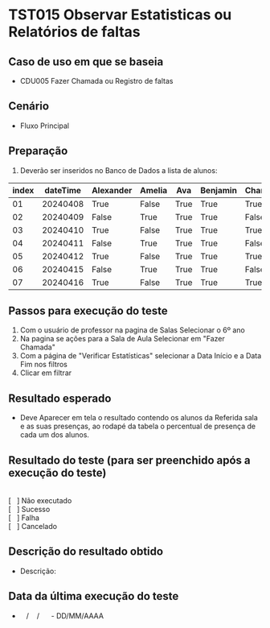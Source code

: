 # TST015 Observar Estatisticas ou Relatórios de faltas

## Caso de uso em que se baseia
- CDU005 Fazer Chamada ou Registro de faltas

## Cenário
- Fluxo Principal

## Preparação
1. Deverão ser inseridos no Banco de Dados a lista de alunos:

| index | dateTime  | Alexander | Amelia | Ava  | Benjamin | Charlotte | Daniel | Ella | Emily | Emma | Ethan | Isabella | Jacob | James | Joshua | Matthew | Mia | Michael | Olivia | Sophia | William |
|-------|-----------|-----------|--------|------|----------|-----------|--------|------|-------|------|-------|----------|-------|-------|--------|---------|-----|---------|--------|--------|---------|
| 01    | 20240408  | True      | False  | True | True     | True      | False  | True | True  | True | True  | False     | True  | True  | True   | False    | True| True     | True   | False  | True    |
| 02    | 20240409  | False  | True | True     | True      | False  | True | True  | True | True  | False     | True  | True  | True   | False    | True| True     | True   | False  | True    | false |
| 03    | 20240410  | True      | False  | True | True     | True      | False  | True | True  | True | True  | False     | True  | True  | True   | False    | True| True     | True   | False  | True    |
| 04    | 20240411  | False  | True | True     | True      | False  | True | True  | True | True  | False     | True  | True  | True   | False    | True| True     | True   | False  | True    | false |
| 05    | 20240412  | True      | False  | True | True     | True      | False  | True | True  | True | True  | False     | True  | True  | True   | False    | True| True     | True   | False  | True    |
| 06    | 20240415  | False  | True | True     | True      | False  | True | True  | True | True  | False     | True  | True  | True   | False    | True| True     | True   | False  | True    | false |
| 07    | 20240416  | True      | False  | True | True     | True      | False  | True | True  | True | True  | False     | True  | True  | True   | False    | True| True     | True   | False  | True    |



## Passos para execução do teste
1. Com o usuário de professor na pagina de Salas Selecionar o 6º ano
2. Na pagina se ações para a Sala de Aula Selecionar em "Fazer Chamada"
3. Com a página de "Verificar Estatísticas" selecionar a Data Início e a Data Fim nos filtros
4. Clicar em filtrar

## Resultado esperado
- Deve Aparecer em tela o resultado contendo os alunos da Referida sala e as suas presenças, ao rodapé da tabela o percentual de presença de cada um dos alunos.

## Resultado do teste (para ser preenchido após a execução do teste)
<br>
[&nbsp;&nbsp;&nbsp;] Não executado
<br>
[&nbsp;&nbsp;&nbsp;] Sucesso
<br>
[&nbsp;&nbsp;&nbsp;] Falha
<br>
[&nbsp;&nbsp;&nbsp;] Cancelado

## Descrição do resultado obtido
- Descrição: 

## Data da última execução do teste
-  &nbsp;&nbsp; / &nbsp;&nbsp; / &nbsp;&nbsp;&nbsp;&nbsp; - DD/MM/AAAA
